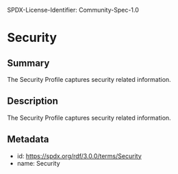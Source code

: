 SPDX-License-Identifier: Community-Spec-1.0

# Security

## Summary

The Security Profile captures security related information.

## Description

The Security Profile captures security related information.

## Metadata

- id: https://spdx.org/rdf/3.0.0/terms/Security
- name: Security

